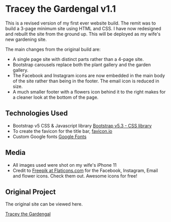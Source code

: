 ﻿# Tracey the Gardengal v1.1

This is a revised version of my first ever website build. The remit was to build a 3-page minimum site using HTML and CSS. I have now redesigned and rebuilt the site from the ground up. This will be deployed as my wife's new gardening site.

The main changes from the original build are:

- A single page site with distinct parts rather than a 4-page site.
- Bootstrap carousels replace both the plant gallery and the garden gallery.
- The Facebook and Instagram icons are now embedded in the main body of the site rather than being in the footer. The email icon is reduced in size.
- A much smaller footer with a flowers icon behind it to the right makes for a cleaner look at the bottom of the page.

## Technologies Used

- Bootstrap v5 CSS & Javascript library [Bootstrap v5.3 - CSS library](https://getbootstrap.com/)
- To create the favicon for the title bar, [favicon.io](https://favicon.io/favicon-generator/)
- Custom Google fonts [Google Fonts](https://fonts.google.com/)

## Media

- All images used were shot on my wife's iPhone 11
- Credit to [Freepik at Flaticons.com](https://www.flaticon.com) for the Facebook, Instagram, Email and flower icons. Check them out. Awesome icons for free!

## Original Project

The original site can be viewed here.

[Tracey the Gardengal](https://github.com/thespamster/the-lady-gardener.git)
